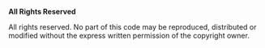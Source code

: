 **All Rights Reserved**

All rights reserved. No part of this code may be reproduced, distributed or modified without the express written permission of the copyright owner.
